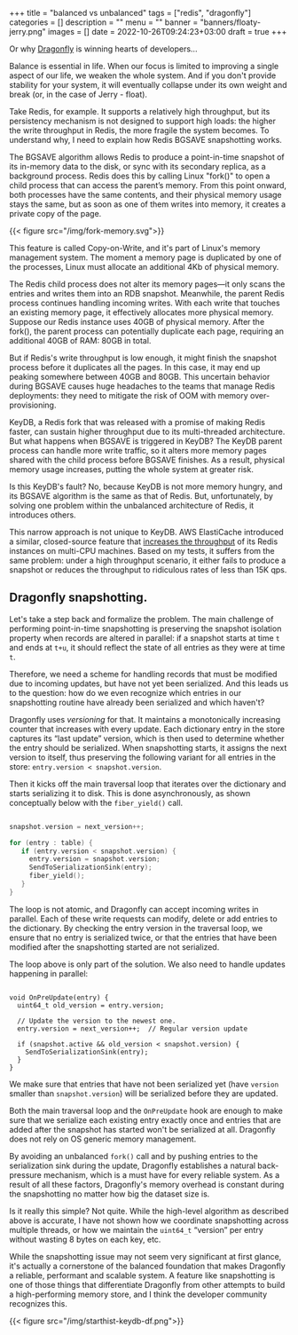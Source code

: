 +++
title = "balanced vs unbalanced"
tags = ["redis", "dragonfly"]
categories = []
description = ""
menu = ""
banner = "banners/floaty-jerry.png"
images = []
date = 2022-10-26T09:24:23+03:00
draft = true
+++

Or why [Dragonfly](http://dragonflydb.io) is winning hearts of developers...
<!--more-->

Balance is essential in life. When our focus is limited to improving a single aspect of our life, we weaken the whole system. And if you don't provide stability for your system, it will eventually collapse under its own weight and break (or, in the case of Jerry - float).

Take Redis, for example. It supports a relatively high throughput, but its persistency mechanism is not designed to support high loads: the higher the write throughput in Redis, the more fragile the system becomes. To understand why, I need to explain how Redis BGSAVE snapshotting works.

The BGSAVE algorithm allows Redis to produce a point-in-time snapshot of its in-memory data to the disk, or sync with its secondary replica, as a background process.
Redis does this by calling Linux "fork()" to open a child process that can access the parent’s memory. From this point onward, both processes have the same contents, and their physical memory usage stays the same, but as soon as one of them writes into memory, it creates a private copy of the page.

{{< figure src="/img/fork-memory.svg">}}

This feature is called Copy-on-Write, and it's part of Linux's memory management system. The moment a memory page is duplicated by one of the processes, Linux must allocate an additional 4Kb of physical memory.

The Redis child process does not alter its memory pages—it only scans the entries and writes them into an RDB snapshot. Meanwhile, the parent Redis process continues handling incoming writes. With each write that touches an existing memory page, it effectively allocates more physical memory.  Suppose our Redis instance uses 40GB of physical memory. After the fork(), the parent process can potentially duplicate each page, requiring an additional 40GB of RAM: 80GB in total.

But if Redis's write throughput is low enough, it might finish the snapshot process before it duplicates all the pages. In this case, it may end up peaking somewhere between 40GB and 80GB. This uncertain behavior during BGSAVE causes huge headaches to the teams that manage Redis deployments: they need to mitigate the risk of OOM with memory over-provisioning.

KeyDB, a Redis fork that was released with a promise of making Redis faster, can sustain higher throughput due to its multi-threaded architecture. But what happens when BGSAVE is triggered in KeyDB? The KeyDB parent process can handle more write traffic, so it alters more memory pages shared with the child process before BGSAVE finishes. As a result, physical memory usage increases, putting the whole system at greater risk.

Is this KeyDB's fault? No, because KeyDB is not more memory hungry, and its BGSAVE algorithm is the same as that of Redis. But, unfortunately, by solving one problem within the unbalanced architecture of Redis, it introduces others.

This narrow approach is not unique to KeyDB. AWS ElastiCache introduced a similar, closed-source feature that [increases the throughput](https://aws.amazon.com/blogs/database/boosting-application-performance-and-reducing-costs-with-amazon-elasticache-for-redis/) of its Redis instances on multi-CPU machines. Based on my tests, it suffers from the same problem: under a high throughput scenario, it either fails to produce a snapshot or reduces the throughput to ridiculous rates of less than 15K qps.

## Dragonfly snapshotting.

Let's take a step back and formalize the problem. The main challenge of performing point-in-time snapshotting is preserving the snapshot isolation property
when records are altered in parallel: if a snapshot starts at time `t` and ends at `t+u`,
it should reflect the state of all entries as they were at time `t`.

Therefore, we need a scheme for handling records that must be modified due to incoming updates, but have not yet been serialized. And this leads us to the question: how do we even recognize which entries in our snapshotting routine have already been serialized and which haven't?

Dragonfly uses *versioning* for that. It maintains a monotonically increasing counter that
increases with every update. Each dictionary entry in the store captures its “last update” version,
which is then used to determine whether the entry should be serialized. When snapshotting starts, it assigns the next version to itself, thus preserving the following variant for all entries in the store: `entry.version < snapshot.version`.

Then it kicks off the main traversal loop that iterates over the dictionary and starts serializing it to disk. This is done asynchronously, as shown conceptually below with the `fiber_yield()` call.

```cpp {linenos=table,linenostart=199}

snapshot.version = next_version++;

for (entry : table) {
   if (entry.version < snapshot.version) {
     entry.version = snapshot.version;
     SendToSerializationSink(entry);
     fiber_yield();
   }
}

```

The loop is not atomic, and Dragonfly can accept incoming writes in parallel. Each of these write requests can modify, delete or add entries to the dictionary. By checking the entry version in the traversal loop, we ensure that no entry is serialized twice, or that the entries that have been modified after the snapshotting started are not serialized.

The loop above is only part of the solution. We also need to handle updates happening in parallel:

```cpp{linenos=table,linenostart=299}

void OnPreUpdate(entry) {
  uint64_t old_version = entry.version;

  // Update the version to the newest one.
  entry.version = next_version++;  // Regular version update

  if (snapshot.active && old_version < snapshot.version) {
    SendToSerializationSink(entry);
  }
}
```

We make sure that entries that have not been serialized yet (have `version` smaller than `snapshot.version`) will be serialized before they are updated.

Both the main traversal loop and the `OnPreUpdate` hook are enough to make sure that we serialize each existing entry exactly once and entries that are added after the snapshot has started won't be serialized at all. Dragonfly does not rely on OS generic memory management.

By avoiding an unbalanced `fork()` call and by pushing entries to the serialization sink during the update, Dragonfly establishes a natural back-pressure mechanism, which is a must have for every reliable system. As a result of all these factors, Dragonfly's memory overhead is constant during the snapshotting no matter how big the dataset size is.

Is it really this simple? Not quite. While the high-level algorithm as described above is accurate, I have not shown how we coordinate snapshotting across multiple threads,
or how we maintain the `uint64_t` “version” per entry without wasting 8 bytes on each key, etc.

While the snapshotting issue may not seem very significant at first glance, it's actually a cornerstone of the balanced foundation that makes Dragonfly a reliable, performant and scalable system. A feature like snapshotting is one of those things that differentiate Dragonfly from other attempts to build a high-performing memory store, and I think the developer community recognizes this.

{{< figure src="/img/starthist-keydb-df.png">}}

